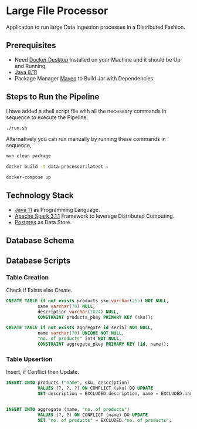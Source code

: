 # Large File Processor

Application to run large Data Ingestion processes in a Distributed Fashion.

## Prerequisites

- Need [Docker Desktop](https://www.docker.com/products/docker-desktop) Installed on your  Machine and it should be Up and Running.
- [Java 8/11](https://jdk.java.net/archive/)
- Package Manager [Maven](https://maven.apache.org/download.cgi) to Build Jar with Dependencies.

## Steps to Run the Pipeline

I have added a shell script file with all the  necessary commands in sequence to execute the Pipeline.

```bash
./run.sh
```
Alternatively you can run manually by running these commands in sequence,

```bash
mvn clean package

docker build -t data-processor:latest .

docker-compose up
```
## Technology Stack
- [Java 11](https://jdk.java.net/archive/) as Programming Language.
- [Apache Spark 3.1.1]() Framework to leverage Distributed Computing.
- [Postgres](https://www.postgresql.org/download/) as Data Store.
## Database Schema

## Database Scripts
### Table Creation
Check if Exists else Create.
```sql
CREATE TABLE if not exists products sku varchar(255) NOT NULL,
            name varchar(70) NULL,
            description varchar(1024) NULL,
            CONSTRAINT products_pkey PRIMARY KEY (sku));

CREATE TABLE if not exists aggregate id serial NOT NULL,
            name varchar(70) UNIQUE NOT NULL,
            "no. of products" int4 NOT NULL,
            CONSTRAINT aggregate_pkey PRIMARY KEY (id, name));
```
### Table Upsertion

Insert, if Conflict then Update.

```sql
INSERT INTO products ("name", sku, description)
            VALUES (?, ?, ?) ON CONFLICT (sku) DO UPDATE
            SET description = EXCLUDED.description, name = EXCLUDED.name;


INSERT INTO aggregate (name, "no. of products")
            VALUES (?, ?) ON CONFLICT (name) DO UPDATE
            SET "no. of products" = EXCLUDED."no. of products";
```
